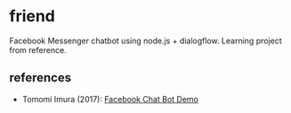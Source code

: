 # friend
Facebook Messenger chatbot using node.js + dialogflow. Learning project from reference.

## references

* Tomomi Imura (2017): [Facebook Chat Bot Demo](https://github.com/girliemac/fb-apiai-bot-demo/tree/tutorial-01)
